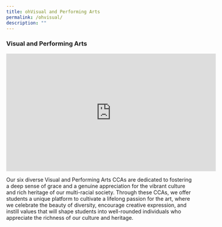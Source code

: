 ```yaml
---
title: ohVisual and Performing Arts
permalink: /ohvisual/
description: ""
---
```

### Visual and Performing Arts
<iframe allowfullscreen="" allow="accelerometer; autoplay; clipboard-write; encrypted-media; gyroscope; picture-in-picture; web-share" frameborder="0" title="YouTube video player" src="https://www.youtube.com/embed/xzSm9TFTrEw?si=6k45AEg8EYaHTW1A" height="315" width="560"></iframe>

Our six diverse Visual and Performing Arts CCAs are dedicated to fostering a deep sense of grace and a genuine appreciation for the vibrant culture and rich heritage of our multi-racial society. Through these CCAs, we offer students a unique platform to cultivate a lifelong passion for the art, where we celebrate the beauty of diversity, encourage creative expression, and instill values that will shape students into well-rounded individuals who appreciate the richness of our culture and heritage.